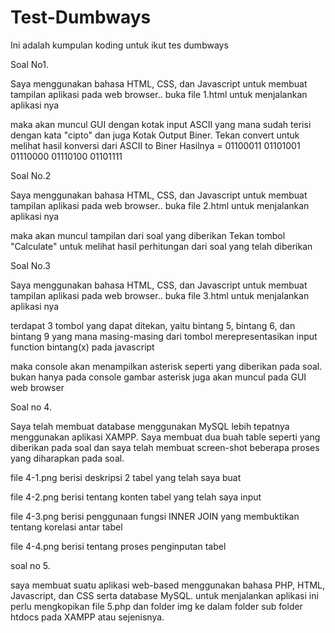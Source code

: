 # Test-Dumbways
Ini adalah kumpulan koding untuk ikut tes dumbways

Soal No1.

Saya menggunakan bahasa HTML, CSS, dan Javascript
untuk membuat tampilan aplikasi pada web browser..
buka file 1.html untuk menjalankan aplikasi nya

maka akan muncul GUI dengan kotak input ASCII yang mana sudah 
terisi dengan kata "cipto" dan juga Kotak Output Biner.
Tekan convert untuk melihat hasil konversi dari ASCII to Biner
Hasilnya = 01100011 01101001 01110000 01110100 01101111 

Soal No.2

Saya  menggunakan bahasa HTML, CSS, dan Javascript
untuk membuat tampilan aplikasi pada web browser..
buka file 2.html untuk menjalankan aplikasi nya

maka akan muncul tampilan dari soal yang diberikan
Tekan tombol "Calculate" untuk melihat hasil perhitungan
dari soal yang telah diberikan

Soal No.3

Saya  menggunakan bahasa HTML, CSS, dan Javascript
untuk membuat tampilan aplikasi pada web browser..
buka file 3.html untuk menjalankan aplikasi nya

terdapat 3 tombol yang dapat ditekan, yaitu
bintang 5, bintang 6, dan bintang 9
yang mana masing-masing dari tombol merepresentasikan
input function bintang(x) pada javascript

maka console akan menampilkan asterisk seperti yang
diberikan pada soal. bukan hanya pada console
gambar asterisk juga akan muncul pada GUI web browser

Soal no 4.

Saya telah membuat database menggunakan MySQL
lebih tepatnya menggunakan aplikasi XAMPP.
Saya membuat dua buah table seperti yang diberikan pada soal
dan saya telah membuat screen-shot beberapa proses
yang diharapkan pada soal.

file 4-1.png berisi deskripsi 2 tabel yang telah saya buat

file 4-2.png berisi tentang konten tabel yang telah saya input

file 4-3.png berisi penggunaan fungsi INNER JOIN yang
membuktikan tentang korelasi antar tabel

file 4-4.png berisi tentang proses penginputan tabel

soal no 5.

saya membuat suatu aplikasi web-based menggunakan bahasa
PHP, HTML, Javascript, dan CSS serta database MySQL.
untuk menjalankan aplikasi ini perlu mengkopikan file 5.php dan folder img
ke dalam folder sub folder htdocs pada XAMPP atau sejenisnya.


